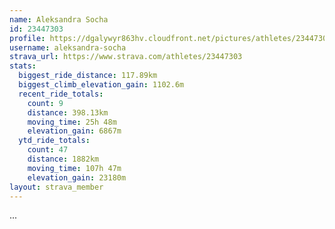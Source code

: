```yaml
---
name: Aleksandra Socha
id: 23447303
profile: https://dgalywyr863hv.cloudfront.net/pictures/athletes/23447303/14745546/4/large.jpg
username: aleksandra-socha
strava_url: https://www.strava.com/athletes/23447303
stats:
  biggest_ride_distance: 117.89km
  biggest_climb_elevation_gain: 1102.6m
  recent_ride_totals:
    count: 9
    distance: 398.13km
    moving_time: 25h 48m
    elevation_gain: 6867m
  ytd_ride_totals:
    count: 47
    distance: 1882km
    moving_time: 107h 47m
    elevation_gain: 23180m
layout: strava_member
--- 
```

...
